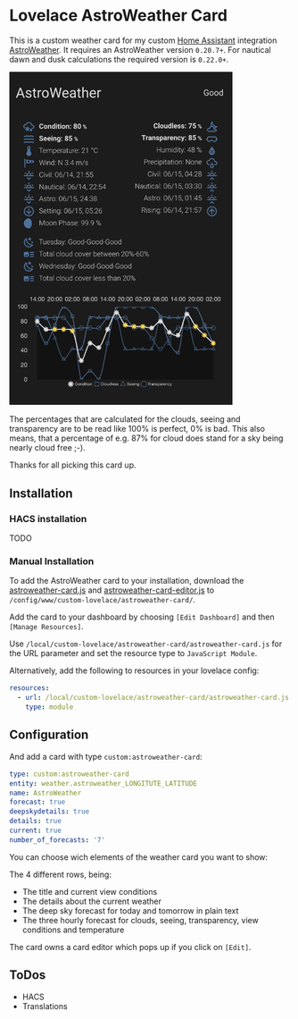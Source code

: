 # Lovelace AstroWeather Card

This is a custom weather card for my custom [Home Assistant](https://www.home-assistant.io/) integration [AstroWeather](https://github.com/mawinkler/astroweather). It requires an AstroWeather version `0.20.7+`. For nautical dawn and dusk calculations the required version is `0.22.0+`.

<img src="./images/astroweather-card.png" alt="AstroWeather Card" width="400"/>

The percentages that are calculated for the clouds, seeing and transparency are to be read like 100% is perfect, 0% is bad. This also means, that a percentage of e.g. 87% for cloud does stand for a sky being nearly cloud free ;-).

Thanks for all picking this card up.

## Installation

### HACS installation

TODO

### Manual Installation

To add the AstroWeather card to your installation, download the [astroweather-card.js](https://raw.githubusercontent.com/mawinkler/astroweather-card/main/dist/astroweather-card.js) and [astroweather-card-editor.js](https://raw.githubusercontent.com/mawinkler/astroweather-card/main/dist/astroweather-card-editor.js) to `/config/www/custom-lovelace/astroweather-card/`.

Add the card to your dashboard by choosing `[Edit Dashboard]` and then `[Manage Resources]`.

Use `/local/custom-lovelace/astroweather-card/astroweather-card.js` for the URL parameter and set the resource type to `JavaScript Module`.

Alternatively, add the following to resources in your lovelace config:

```yaml
resources:
  - url: /local/custom-lovelace/astroweather-card/astroweather-card.js
    type: module
```

## Configuration

And add a card with type `custom:astroweather-card`:

```yaml
type: custom:astroweather-card
entity: weather.astroweather_LONGITUTE_LATITUDE
name: AstroWeather
forecast: true
deepskydetails: true
details: true
current: true
number_of_forecasts: '7'
```

You can choose wich elements of the weather card you want to show:

The 4 different rows, being:

- The title and current view conditions
- The details about the current weather
- The deep sky forecast for today and tomorrow in plain text
- The three hourly forecast for clouds, seeing, transparency, view conditions and temperature

The card owns a card editor which pops up if you click on `[Edit]`.

## ToDos

- HACS
- Translations

